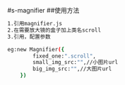 #s-magnifier
##使用方法
```bash
1.引用magnifier.js 
2.在需要放大镜的盒子加上类名scroll 
3.引用，配置参数

eg:new Magnifier({
		fixed_one:".scroll",
		small_img_src:"",//小图片url
		big_img_src:"",//大图片url
	})
```